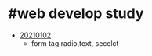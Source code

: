 #web develop study
=================

* [20210102](https://github.com/sxzeu/web/blob/main/20210102.html,"20210102")
  + form tag radio,text, secelct

